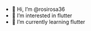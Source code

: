 - 👋 Hi, I’m @rosirosa36
- 👀 I’m interested in flutter
- 🌱 I’m currently learning flutter


<!---
rosirosa36/rosirosa36 is a ✨ special ✨ repository because its `README.md` (this file) appears on your GitHub profile.
You can click the Preview link to take a look at your changes.
--->

